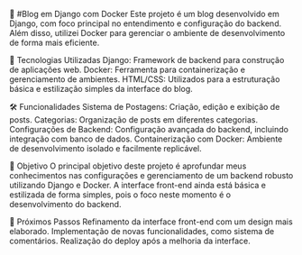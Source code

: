 📝 #Blog em Django com Docker
Este projeto é um blog desenvolvido em Django, com foco principal no entendimento e configuração do backend. Além disso, utilizei Docker para gerenciar o ambiente de desenvolvimento de forma mais eficiente.

🔧 Tecnologias Utilizadas
Django: Framework de backend para construção de aplicações web.
Docker: Ferramenta para containerização e gerenciamento de ambientes.
HTML/CSS: Utilizados para a estruturação básica e estilização simples da interface do blog.

🛠 Funcionalidades
Sistema de Postagens: Criação, edição e exibição de posts.
Categorias: Organização de posts em diferentes categorias.
Configurações de Backend: Configuração avançada do backend, incluindo integração com banco de dados.
Containerização com Docker: Ambiente de desenvolvimento isolado e facilmente replicável.

🎯 Objetivo
O principal objetivo deste projeto é aprofundar meus conhecimentos nas configurações e gerenciamento de um backend robusto utilizando Django e Docker. A interface front-end ainda está básica e estilizada de forma simples, pois o foco neste momento é o desenvolvimento do backend.

🚀 Próximos Passos
Refinamento da interface front-end com um design mais elaborado.
Implementação de novas funcionalidades, como sistema de comentários.
Realização do deploy após a melhoria da interface.
